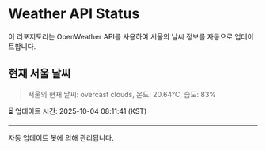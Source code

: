 
# Weather API Status

이 리포지토리는 OpenWeather API를 사용하여 서울의 날씨 정보를 자동으로 업데이트합니다.

## 현재 서울 날씨
> 서울의 현재 날씨: overcast clouds, 온도: 20.64°C, 습도: 83%

⏳ 업데이트 시간: 2025-10-04 08:11:41 (KST)

---
자동 업데이트 봇에 의해 관리됩니다.
